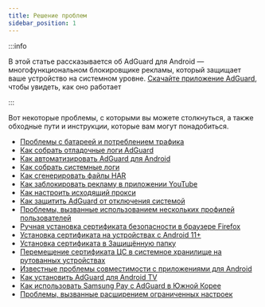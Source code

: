```yaml
---
title: Решение проблем
sidebar_position: 1
---
```


:::info

В этой статье рассказывается об AdGuard для Android — многофункциональном блокировщике рекламы, который защищает ваше устройство на системном уровне. [Скачайте приложение AdGuard](https://agrd.io/download-kb-adblock), чтобы увидеть, как оно работает

:::

Вот некоторые проблемы, с которыми вы можете столкнуться, а также обходные пути и инструкции, которые вам могут понадобиться.

- [Проблемы с батареей и потреблением трафика](/adguard-for-android/solving-problems/battery.md)
- [Как собрать отладочные логи AdGuard](/adguard-for-android/solving-problems/log.md)
- [Как автоматизировать AdGuard для Android](/adguard-for-android/solving-problems/tasker.md)
- [Как собрать системные логи](/adguard-for-android/solving-problems/logcat.md)
- [Как сгенерировать файлы HAR](/adguard-for-android/solving-problems/har.md)
- [Как заблокировать рекламу в приложении YouTube](adguard-for-android/solving-problems/youtube-ads.md)
- [Как настроить исходящий прокси](/adguard-for-android/solving-problems/outbound-proxy.md)
- [Как защитить AdGuard от отключения системой](/adguard-for-android/solving-problems/background-work.md)
- [Проблемы, вызванные использованием нескольких профилей пользователей](/adguard-for-android/solving-problems/multiple-user-profiles.md)
- [Ручная установка сертификата безопасности в браузере Firefox](/adguard-for-android/solving-problems/firefox-certificates.md)
- [Установка сертификата на устройствах с Android 11+](/adguard-for-android/solving-problems/manual-certificate.md)
- [Установка сертификата в Защищённую папку](/adguard-for-android/solving-problems/secure-folder.md)
- [Перемещение сертификата ЦС в системное хранилище на рутованных устройствах](/adguard-for-android/solving-problems/https-certificate-for-rooted.md)
- [Известные проблемы совместимости с приложениями для Android](/adguard-for-android/solving-problems/compatibility-issues.md)
- [Как установить AdGuard для Android TV](/adguard-for-android/solving-problems/adguard-for-android-tv.md)
- [Как использовать Samsung Pay с AdGuard в Южной Корее](/adguard-for-android/solving-problems/samsungpay-with-adguard-in-south-korea.md)
- [Проблемы, вызванные расширением ограниченных настроек](/adguard-for-android/solving-problems/extending-restricted-settings.md)
